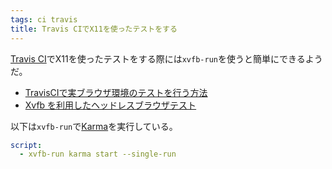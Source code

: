 ```yaml
---
tags: ci travis
title: Travis CIでX11を使ったテストをする
---
```

[Travis CI](https://travis-ci.org/)でX11を使ったテストをする際には`xvfb-run`を使うと簡単にできるようだ。

- [TravisCIで実ブラウザ環境のテストを行う方法](http://c-note.chatwork.com/post/147942086975/testing-with-travis-on-the-real-browser)
- [Xvfb を利用したヘッドレスブラウザテスト](http://qiita.com/kt3k@github/items/cea3c6de3c2337004a84)

以下は`xvfb-run`で[Karma](https://karma-runner.github.io/1.0/)を実行している。

```yaml
script:
  - xvfb-run karma start --single-run
```
